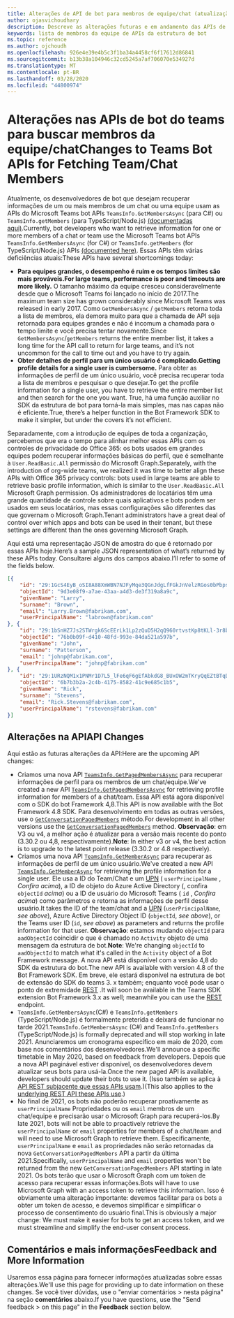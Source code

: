 ```yaml
---
title: Alterações de API de bot para membros de equipe/chat (atualização 2020)
author: ojasvichoudhary
description: Descreve as alterações futuras e em andamento das APIs de bot usadas para recuperar membros de equipes e chats
keywords: lista de membros da equipe de APIs da estrutura de bot
ms.topic: reference
ms.author: ojchoudh
ms.openlocfilehash: 926e4e39e4b5c3f1ba34a4458cf6f17612d86841
ms.sourcegitcommit: b13b38a104946c32cd5245a7af706070e534927d
ms.translationtype: MT
ms.contentlocale: pt-BR
ms.lasthandoff: 03/28/2020
ms.locfileid: "44800974"
---
```

# <a name="changes-to-teams-bot-apis-for-fetching-teamchat-members"></a><span data-ttu-id="cbf9f-104">Alterações nas APIs de bot do teams para buscar membros da equipe/chat</span><span class="sxs-lookup"><span data-stu-id="cbf9f-104">Changes to Teams Bot APIs for Fetching Team/Chat Members</span></span>

<span data-ttu-id="cbf9f-105">Atualmente, os desenvolvedores de bot que desejam recuperar informações de um ou mais membros de um chat ou uma equipe usam as APIs do Microsoft Teams bot APIs `TeamsInfo.GetMembersAsync` (para C#) ou `TeamsInfo.getMembers` (para TypeScript/Node.js) [(documentadas aqui)](https://docs.microsoft.com/microsoftteams/platform/bots/how-to/get-teams-context?tabs=dotnet#fetching-the-roster-or-user-profile).</span><span class="sxs-lookup"><span data-stu-id="cbf9f-105">Currently, bot developers who want to retrieve information for one or more members of a chat or team use the Microsoft Teams bot APIs `TeamsInfo.GetMembersAsync` (for C#) or `TeamsInfo.getMembers` (for TypeScript/Node.js) APIs [(documented here)](https://docs.microsoft.com/microsoftteams/platform/bots/how-to/get-teams-context?tabs=dotnet#fetching-the-roster-or-user-profile).</span></span> <span data-ttu-id="cbf9f-106">Essas APIs têm várias deficiências atuais:</span><span class="sxs-lookup"><span data-stu-id="cbf9f-106">These APIs have several shortcomings today:</span></span>

* <span data-ttu-id="cbf9f-107">**Para equipes grandes, o desempenho é ruim e os tempos limites são mais prováveis.**</span><span class="sxs-lookup"><span data-stu-id="cbf9f-107">**For large teams, performance is poor and timeouts are more likely.**</span></span> <span data-ttu-id="cbf9f-108">O tamanho máximo da equipe cresceu consideravelmente desde que o Microsoft Teams foi lançado no início de 2017.</span><span class="sxs-lookup"><span data-stu-id="cbf9f-108">The maximum team size has grown considerably since Microsoft Teams was released in early 2017.</span></span> <span data-ttu-id="cbf9f-109">Como `GetMembersAsync` / `getMembers` retorna toda a lista de membros, ela demora muito para que a chamada de API seja retornada para equipes grandes e não é incomum a chamada para o tempo limite e você precisa tentar novamente.</span><span class="sxs-lookup"><span data-stu-id="cbf9f-109">Since `GetMembersAsync`/`getMembers` returns the entire member list, it takes a long time for the API call to return for large teams, and it’s not uncommon for the call to time out and you have to try again.</span></span>
* <span data-ttu-id="cbf9f-110">**Obter detalhes de perfil para um único usuário é complicado.**</span><span class="sxs-lookup"><span data-stu-id="cbf9f-110">**Getting profile details for a single user is cumbersome.**</span></span> <span data-ttu-id="cbf9f-111">Para obter as informações de perfil de um único usuário, você precisa recuperar toda a lista de membros e pesquisar o que desejar.</span><span class="sxs-lookup"><span data-stu-id="cbf9f-111">To get the profile information for a single user, you have to retrieve the entire member list and then search for the one you want.</span></span> <span data-ttu-id="cbf9f-112">True, há uma função auxiliar no SDK da estrutura de bot para torná-la mais simples, mas nas capas não é eficiente.</span><span class="sxs-lookup"><span data-stu-id="cbf9f-112">True, there’s a helper function in the Bot Framework SDK to make it simpler, but under the covers it’s not efficient.</span></span>

<span data-ttu-id="cbf9f-113">Separadamente, com a introdução de equipes de toda a organização, percebemos que era o tempo para alinhar melhor essas APIs com os controles de privacidade do Office 365: os bots usados em grandes equipes podem recuperar informações básicas do perfil, que é semelhante à `User.ReadBasic.All` permissão do Microsoft Graph.</span><span class="sxs-lookup"><span data-stu-id="cbf9f-113">Separately, with the introduction of org-wide teams, we realized it was time to better align these APIs with Office 365 privacy controls: bots used in large teams are able to retrieve basic profile information, which is similar to the `User.ReadBasic.All` Microsoft Graph permission.</span></span> <span data-ttu-id="cbf9f-114">Os administradores de locatários têm uma grande quantidade de controle sobre quais aplicativos e bots podem ser usados em seus locatários, mas essas configurações são diferentes das que governam o Microsoft Graph.</span><span class="sxs-lookup"><span data-stu-id="cbf9f-114">Tenant administrators have a great deal of control over which apps and bots can be used in their tenant, but these settings are different than the ones governing Microsoft Graph.</span></span>

<span data-ttu-id="cbf9f-115">Aqui está uma representação JSON de amostra do que é retornado por essas APIs hoje.</span><span class="sxs-lookup"><span data-stu-id="cbf9f-115">Here’s a sample JSON representation of what’s returned by these APIs today.</span></span> <span data-ttu-id="cbf9f-116">Consultarei alguns dos campos abaixo.</span><span class="sxs-lookup"><span data-stu-id="cbf9f-116">I’ll refer to some of the fields below.</span></span>

```json
[{
    "id": "29:1GcS4EyB_oSI8A88XmWBN7NJFyMqe3QGnJdgLfFGkJnVelzRGos0bPbpsfJjcbAD22bmKc4GMbrY2g4JDrrA8vM06X1-cHHle4zOE6U4ttcc",
    "objectId": "9d3e08f9-a7ae-43aa-a4d3-de3f319a8a9c",
    "givenName": "Larry",
    "surname": "Brown",
    "email": "Larry.Brown@fabrikam.com",
    "userPrincipalName": "labrown@fabrikam.com"
}, {
    "id": "29:1bSnHZ7Js2STWrgk6ScEErLk1Lp2zQuD5H2qQ960rtvstKp8tKLl-3r8b6DoW0QxZimuTxk_kupZ1DBMpvIQQUAZL-PNj0EORDvRZXy8kvWk",
    "objectId": "76b0b09f-d410-48fd-993e-84da521a597b",
    "givenName": "John",
    "surname": "Patterson",
    "email": "johnp@fabrikam.com",
    "userPrincipalName": "johnp@fabrikam.com"
}, {
    "id": "29:1URzNQM1x1PNMr1D7L5_lFe6qF6gEfAbkdG8_BUxOW2mTKryQqEZtBTqDt10-MghkzjYDuUj4KG6nvg5lFAyjOLiGJ4jzhb99WrnI7XKriCs",
    "objectId": "6b7b3b2a-2c4b-4175-8582-41c9e685c1b5",
    "givenName": "Rick",
    "surname": "Stevens",
    "email": "Rick.Stevens@fabrikam.com",
    "userPrincipalName": "rstevens@fabrikam.com"
}]
```

## <a name="api-changes"></a><span data-ttu-id="cbf9f-117">Alterações na API</span><span class="sxs-lookup"><span data-stu-id="cbf9f-117">API Changes</span></span>
<span data-ttu-id="cbf9f-118">Aqui estão as futuras alterações da API:</span><span class="sxs-lookup"><span data-stu-id="cbf9f-118">Here are the upcoming API changes:</span></span>

* <span data-ttu-id="cbf9f-119">Criamos uma nova API [`TeamsInfo.GetPagedMembersAsync`](https://docs.microsoft.com/microsoftteams/platform/bots/how-to/get-teams-context?tabs=dotnet#fetching-the-roster-or-user-profile) para recuperar informações de perfil para os membros de um chat/equipe.</span><span class="sxs-lookup"><span data-stu-id="cbf9f-119">We've created a new API [`TeamsInfo.GetPagedMembersAsync`](https://docs.microsoft.com/microsoftteams/platform/bots/how-to/get-teams-context?tabs=dotnet#fetching-the-roster-or-user-profile) for retrieving profile information for members of a chat/team.</span></span> <span data-ttu-id="cbf9f-120">Essa API está agora disponível com o SDK do bot Framework 4,8.</span><span class="sxs-lookup"><span data-stu-id="cbf9f-120">This API is now available with the Bot Framework 4.8 SDK.</span></span> <span data-ttu-id="cbf9f-121">Para desenvolvimento em todas as outras versões, use o [`GetConversationPagedMembers`](https://docs.microsoft.com/dotnet/api/microsoft.bot.connector.conversationsextensions.getconversationpagedmembersasync?view=botbuilder-dotnet-stable) método.</span><span class="sxs-lookup"><span data-stu-id="cbf9f-121">For development in all other versions use the [`GetConversationPagedMembers`](https://docs.microsoft.com/dotnet/api/microsoft.bot.connector.conversationsextensions.getconversationpagedmembersasync?view=botbuilder-dotnet-stable) method.</span></span> <span data-ttu-id="cbf9f-122">**Observação**: em V3 ou v4, a melhor ação é atualizar para a versão mais recente do ponto (3.30.2 ou 4,8, respectivamente).</span><span class="sxs-lookup"><span data-stu-id="cbf9f-122">**Note**: In either v3 or v4, the best action is to upgrade to the latest point release (3.30.2 or 4.8 respectively).</span></span> 
* <span data-ttu-id="cbf9f-123">Criamos uma nova API [`TeamsInfo.GetMemberAsync`](https://docs.microsoft.com/microsoftteams/platform/bots/how-to/get-teams-context?tabs=dotnet#get-single-member-details) para recuperar as informações de perfil de um único usuário.</span><span class="sxs-lookup"><span data-stu-id="cbf9f-123">We've created a new API [`TeamsInfo.GetMemberAsync`](https://docs.microsoft.com/microsoftteams/platform/bots/how-to/get-teams-context?tabs=dotnet#get-single-member-details) for retrieving the profile information for a single user.</span></span> <span data-ttu-id="cbf9f-124">Ele usa a ID do Team/Chat e um [UPN](https://docs.microsoft.com/windows/win32/ad/naming-properties#userprincipalname) ( `userPrincipalName` , *Confira acima*), a ID de objeto do Azure Active Directory (, confira `objectId` *acima*) ou a ID de usuário do Microsoft Teams ( `id` , *Confira acima*) como parâmetros e retorna as informações de perfil desse usuário.</span><span class="sxs-lookup"><span data-stu-id="cbf9f-124">It takes the ID of the team/chat and a [UPN](https://docs.microsoft.com/windows/win32/ad/naming-properties#userprincipalname) (`userPrincipalName`, *see above*), Azure Active Directory Object ID (`objectId`, *see above*), or the Teams user ID (`id`, *see above*) as parameters and returns the profile information for that user.</span></span> <span data-ttu-id="cbf9f-125">**Observação**: estamos mudando `objectId` para `aadObjectId` coincidir o que é chamado no `Activity` objeto de uma mensagem da estrutura de bot.</span><span class="sxs-lookup"><span data-stu-id="cbf9f-125">**Note**: We're changing `objectId` to `aadObjectId` to match what it's called in the `Activity` object of a Bot Framework message.</span></span> <span data-ttu-id="cbf9f-126">A nova API está disponível com a versão 4,8 do SDK da estrutura do bot.</span><span class="sxs-lookup"><span data-stu-id="cbf9f-126">The new API is available with version 4.8 of the Bot Framework SDK.</span></span> <span data-ttu-id="cbf9f-127">Em breve, ele estará disponível na estrutura de bot de extensão do SDK do teams 3. x também; enquanto você pode usar o ponto de extremidade [REST](https://docs.microsoft.com/microsoftteams/platform/bots/how-to/get-teams-context?tabs=json#get-single-member-details) .</span><span class="sxs-lookup"><span data-stu-id="cbf9f-127">It will soon be available in the Teams SDK extension Bot Framework 3.x as well; meanwhile you can use the [REST](https://docs.microsoft.com/microsoftteams/platform/bots/how-to/get-teams-context?tabs=json#get-single-member-details) endpoint.</span></span>
* <span data-ttu-id="cbf9f-128">`TeamsInfo.GetMembersAsync`(C#) e `TeamsInfo.getMembers` (TypeScript/Node.js) é formalmente preterida e deixará de funcionar no tarde 2021.</span><span class="sxs-lookup"><span data-stu-id="cbf9f-128">`TeamsInfo.GetMembersAsync` (C#) and `TeamsInfo.getMembers` (TypeScript/Node.js) is formally deprecated and will stop working in late 2021.</span></span> <span data-ttu-id="cbf9f-129">Anunciaremos um cronograma específico em maio de 2020, com base nos comentários dos desenvolvedores.</span><span class="sxs-lookup"><span data-stu-id="cbf9f-129">We'll announce a specific timetable in May 2020, based on feedback from developers.</span></span> <span data-ttu-id="cbf9f-130">Depois que a nova API paginável estiver disponível, os desenvolvedores devem atualizar seus bots para usá-la.</span><span class="sxs-lookup"><span data-stu-id="cbf9f-130">Once the new paged API is available, developers should update their bots to use it.</span></span> <span data-ttu-id="cbf9f-131">(Isso também se aplica à [API REST subjacente que essas APIs usam](https://docs.microsoft.com/microsoftteams/platform/bots/how-to/get-teams-context?tabs=json#tabpanel_CeZOj-G++Q_json).)</span><span class="sxs-lookup"><span data-stu-id="cbf9f-131">(This also applies to the [underlying REST API these APIs use](https://docs.microsoft.com/microsoftteams/platform/bots/how-to/get-teams-context?tabs=json#tabpanel_CeZOj-G++Q_json).)</span></span>
* <span data-ttu-id="cbf9f-132">No final de 2021, os bots não poderão recuperar proativamente as `userPrincipalName` Propriedades ou os `email` membros de um chat/equipe e precisarão usar o Microsoft Graph para recuperá-los.</span><span class="sxs-lookup"><span data-stu-id="cbf9f-132">By late 2021, bots will not be able to proactively retrieve the `userPrincipalName` or `email` properties for members of a chat/team and will need to use Microsoft Graph to retrieve them.</span></span> <span data-ttu-id="cbf9f-133">Especificamente, `userPrincipalName` e `email` as propriedades não serão retornadas da nova `GetConversationPagedMembers` API a partir da última 2021.</span><span class="sxs-lookup"><span data-stu-id="cbf9f-133">Specifically, `userPrincipalName` and `email` properties won't be returned from the new `GetConversationPagedMembers` API starting in late 2021.</span></span> <span data-ttu-id="cbf9f-134">Os bots terão que usar o Microsoft Graph com um token de acesso para recuperar essas informações.</span><span class="sxs-lookup"><span data-stu-id="cbf9f-134">Bots will have to use Microsoft Graph with an access token to retrieve this information.</span></span> <span data-ttu-id="cbf9f-135">Isso é obviamente uma alteração importante: devemos facilitar para os bots a obter um token de acesso, e devemos simplificar e simplificar o processo de consentimento do usuário final.</span><span class="sxs-lookup"><span data-stu-id="cbf9f-135">This is obviously a major change: We must make it easier for bots to get an access token, and we must streamline and simplify the end-user consent process.</span></span>

## <a name="feedback-and-more-information"></a><span data-ttu-id="cbf9f-136">Comentários e mais informações</span><span class="sxs-lookup"><span data-stu-id="cbf9f-136">Feedback and More Information</span></span>
<span data-ttu-id="cbf9f-137">Usaremos essa página para fornecer informações atualizadas sobre essas alterações.</span><span class="sxs-lookup"><span data-stu-id="cbf9f-137">We'll use this page for providing up to date information on these changes.</span></span> <span data-ttu-id="cbf9f-138">Se você tiver dúvidas, use o "enviar comentários > nesta página" na seção **comentários** abaixo.</span><span class="sxs-lookup"><span data-stu-id="cbf9f-138">If you have questions, use the "Send feedback > on this page" in the **Feedback** section below.</span></span> 
